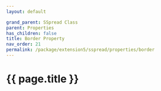 ```yaml
---
layout: default

grand_parent: SSpread Class
parent: Properties
has_children: false
title: Border Property
nav_order: 21
permalink: /package/extension5/sspread/properties/border
---
```

# {{ page.title }}
